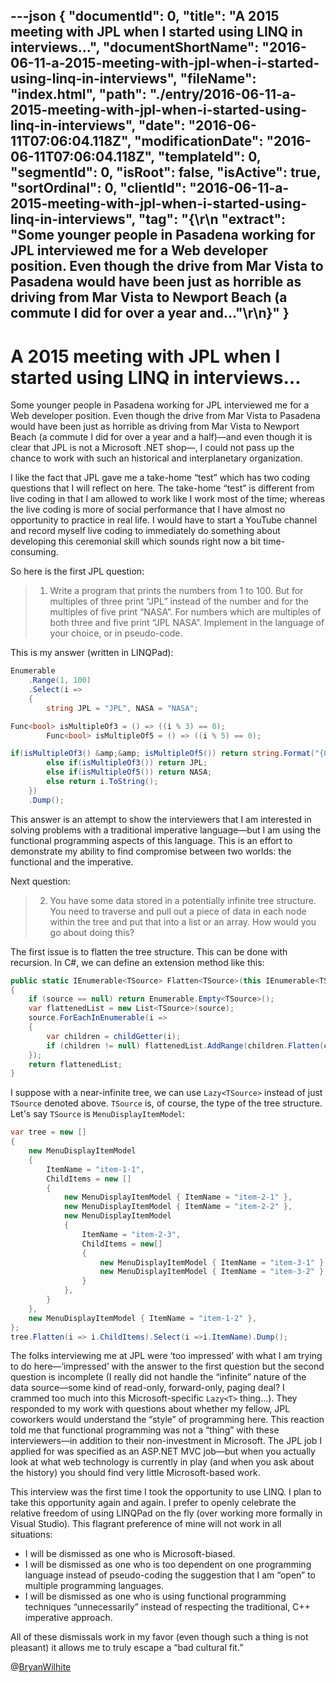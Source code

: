 ---json
{
  "documentId": 0,
  "title": "A 2015 meeting with JPL when I started using LINQ in interviews…",
  "documentShortName": "2016-06-11-a-2015-meeting-with-jpl-when-i-started-using-linq-in-interviews",
  "fileName": "index.html",
  "path": "./entry/2016-06-11-a-2015-meeting-with-jpl-when-i-started-using-linq-in-interviews",
  "date": "2016-06-11T07:06:04.118Z",
  "modificationDate": "2016-06-11T07:06:04.118Z",
  "templateId": 0,
  "segmentId": 0,
  "isRoot": false,
  "isActive": true,
  "sortOrdinal": 0,
  "clientId": "2016-06-11-a-2015-meeting-with-jpl-when-i-started-using-linq-in-interviews",
  "tag": "{\r\n  \"extract\": \"Some younger people in Pasadena working for JPL interviewed me for a Web developer position. Even though the drive from Mar Vista to Pasadena would have been just as horrible as driving from Mar Vista to Newport Beach (a commute I did for over a year and...\"\r\n}"
}
---

# A 2015 meeting with JPL when I started using LINQ in interviews…

Some younger people in Pasadena working for JPL interviewed me for a Web developer position. Even though the drive from Mar Vista to Pasadena would have been just as horrible as driving from Mar Vista to Newport Beach (a commute I did for over a year and a half)—and even though it is clear that JPL is not a Microsoft .NET shop—, I could not pass up the chance to work with such an historical and interplanetary organization.

I like the fact that JPL gave me a take-home “test” which has two coding questions that I will reflect on here. The take-home “test” is different from live coding in that I am allowed to work like I work most of the time; whereas the live coding is more of social performance that I have almost no opportunity to practice in real life. I would have to start a YouTube channel and record myself live coding to immediately do something about developing this ceremonial skill which sounds right now a bit time-consuming.

So here is the first JPL question:

<blockquote>

1. Write a program that prints the numbers from 1 to 100. But for multiples of three print “JPL” instead of the number and for the multiples of five print “NASA”. For numbers which are multiples of both three and five print “JPL NASA”. Implement in the language of your choice, or in pseudo-code.

</blockquote>

This is my answer (written in LINQPad):

```c#
Enumerable
    .Range(1, 100)
    .Select(i =>
    {
        string JPL = "JPL", NASA = "NASA";

Func<bool> isMultipleOf3 = () => ((i % 3) == 0);
        Func<bool> isMultipleOf5 = () => ((i % 5) == 0);

if(isMultipleOf3() &amp;&amp; isMultipleOf5()) return string.Format("{0} {1}", JPL, NASA);
        else if(isMultipleOf3()) return JPL;
        else if(isMultipleOf5()) return NASA;
        else return i.ToString();
    })
    .Dump();
```

This answer is an attempt to show the interviewers that I am interested in solving problems with a traditional imperative language—but I am using the functional programming aspects of this language. This is an effort to demonstrate my ability to find compromise between two worlds: the functional and the imperative.

Next question:

<blockquote>

2. You have some data stored in a potentially infinite tree structure. You need to traverse and pull out a piece of data in each node within the tree and put that into a list or an array. How would you go about doing this?

</blockquote>

The first issue is to flatten the tree structure. This can be done with recursion. In C#, we can define an extension method like this:

```c#
public static IEnumerable<TSource> Flatten<TSource>(this IEnumerable<TSource> source, Func<TSource, IEnumerable<TSource>> childGetter)
{
    if (source == null) return Enumerable.Empty<TSource>();
    var flattenedList = new List<TSource>(source);
    source.ForEachInEnumerable(i =>
    {
        var children = childGetter(i);
        if (children != null) flattenedList.AddRange(children.Flatten(childGetter));
    });
    return flattenedList;
}
```

I suppose with a near-infinite tree, we can use `Lazy<TSource>` instead of just `TSource` denoted above. `TSource` is, of course, the type of the tree structure. Let's say `TSource` is `MenuDisplayItemModel`:

```c#
var tree = new []
{
    new MenuDisplayItemModel
    {
        ItemName = "item-1-1",
        ChildItems = new []
        {
            new MenuDisplayItemModel { ItemName = "item-2-1" },
            new MenuDisplayItemModel { ItemName = "item-2-2" },
            new MenuDisplayItemModel
            {
                ItemName = "item-2-3",
                ChildItems = new[]
                {
                    new MenuDisplayItemModel { ItemName = "item-3-1" },
                    new MenuDisplayItemModel { ItemName = "item-3-2" },
                }
            },
        }
    },
    new MenuDisplayItemModel { ItemName = "item-1-2" },
};
tree.Flatten(i => i.ChildItems).Select(i =>i.ItemName).Dump();
```

The folks interviewing me at JPL were ‘too impressed’ with what I am trying to do here—‘impressed’ with the answer to the first question but the second question is incomplete (I really did not handle the “infinite” nature of the data source—some kind of read-only, forward-only, paging deal? I crammed too much into this Microsoft-specific `Lazy<T>` thing…). They responded to my work with questions about whether my fellow, JPL coworkers would understand the “style” of programming here. This reaction told me that functional programming was not a “thing” with these interviewers—in addition to their non-investment in Microsoft. The JPL job I applied for was specified as an ASP.NET MVC job—but when you actually look at what web technology is currently in play (and when you ask about the history) you should find very little Microsoft-based work.

This interview was the first time I took the opportunity to use LINQ. I plan to take this opportunity again and again. I prefer to openly celebrate the relative freedom of using LINQPad on the fly (over working more formally in Visual Studio). This flagrant preference of mine will not work in all situations:

* I will be dismissed as one who is Microsoft-biased.
* I will be dismissed as one who is too dependent on one programming language instead of pseudo-coding the suggestion that I am “open” to multiple programming languages.
* I will be dismissed as one who is using functional programming techniques “unnecessarily” instead of respecting the traditional, C++ imperative approach.

All of these dismissals work in my favor (even though such a thing is not pleasant) it allows me to truly escape a “bad cultural fit.”

@[BryanWilhite](https://twitter.com/BryanWilhite)
